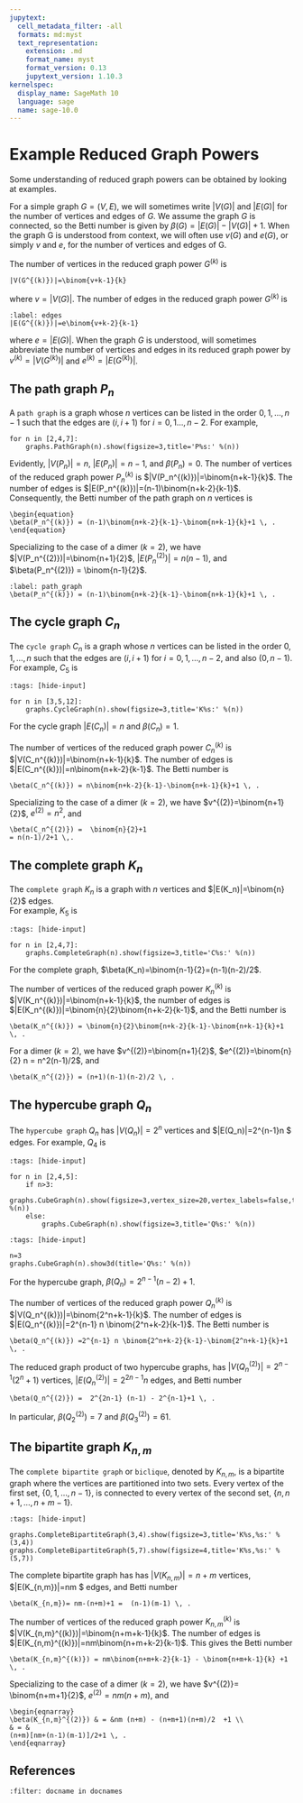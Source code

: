 ```yaml
---
jupytext:
  cell_metadata_filter: -all
  formats: md:myst
  text_representation:
    extension: .md
    format_name: myst
    format_version: 0.13
    jupytext_version: 1.10.3
kernelspec:
  display_name: SageMath 10
  language: sage
  name: sage-10.0
---
```

# Example Reduced Graph Powers  

Some understanding of reduced graph powers can be obtained by looking at examples.

For a simple graph $G=(V,E)$, we will sometimes write $|V(G)|$ and $|E(G)|$ 
for the number of vertices and edges of $G$.  We assume the graph $G$ is connected, so the Betti number is given by $\beta(G)=|E(G)|-|V(G)|+1$.   When the graph G   is understood from context, we will often use $v(G)$ and $e(G)$, or simply $v$ and $e$, for the number of vertices and edges of G.

The number of vertices in the reduced graph power $G^{(k)}$ is 

```{math}
|V(G^{(k)})|=\binom{v+k-1}{k} 
```

where $v=|V(G)|$.
The number of edges in the reduced graph power $G^{(k)}$ is  

```{math}
:label: edges
|E(G^{(k)})|=e\binom{v+k-2}{k-1}   
```

where $e=|E(G)|$.
When the graph $G$ is understood, will sometimes abbreviate the number of vertices and edges in its reduced graph power by $v^{(k)} = |V(G^{(k)})|$ and $e^{(k)} = |E(G^{(k)})|$.

## The path graph $P_n$

A `path graph` is a graph whose $n$ vertices can be listed in the order $0, 1, \ldots , n-1$ such that the edges are $(i, i+1)$ for $i = 0, 1 \ldots , n-2$.  For example,

```{code-cell}
for n in [2,4,7]:
    graphs.PathGraph(n).show(figsize=3,title='P%s:' %(n))
```

Evidently, $|V(P_n)|=n$, $|E(P_n)|=n-1$, and $\beta(P_n)=0$. 
The number of vertices of the reduced graph power $P_n^{(k)}$ is $|V(P_n^{(k)})|=\binom{n+k-1}{k}$. The number of edges is $|E(P_n^{(k)})|=(n-1)\binom{n+k-2}{k-1}$. Consequently, the Betti number of the path graph on $n$ vertices is  

```{math}
\begin{equation}
\beta(P_n^{(k)}) = (n-1)\binom{n+k-2}{k-1}-\binom{n+k-1}{k}+1 \, . 
\end{equation}
```

Specializing to the case of a dimer ($k=2$), we have $|V(P_n^{(2)})|=\binom{n+1}{2}$,  $|E(P_n^{(2)})|=n(n-1)$, and $\beta(P_n^{(2)}) = \binom{n-1}{2}$.

```{math}
:label: path_graph
\beta(P_n^{(k)}) = (n-1)\binom{n+k-2}{k-1}-\binom{n+k-1}{k}+1 \, . 
```

## The cycle graph $C_n$

The  `cycle graph` $C_n$ is a graph whose $n$ vertices can be listed in the order $0, 1, \ldots , n$ such that the edges are $(i, i+1)$ for $i = 0, 1, \ldots , n-2$, 
and also $(0,n-1)$.  For example, $C_5$ is

```{code-cell}
:tags: [hide-input]

for n in [3,5,12]:
    graphs.CycleGraph(n).show(figsize=3,title='K%s:' %(n))
```

For the cycle graph $|E(C_n)|=n$ and $\beta(C_n)=1$.

The number of vertices of the reduced graph power $C_n^{(k)}$ is $|V(C_n^{(k)})|=\binom{n+k-1}{k}$. The number of edges is $|E(C_n^{(k)})|=n\binom{n+k-2}{k-1}$. The Betti number is 

```{math}
\beta(C_n^{(k)}) = n\binom{n+k-2}{k-1}-\binom{n+k-1}{k}+1 \, . 
```

Specializing to the case of a dimer ($k=2$), we have $v^{(2)}=\binom{n+1}{2}$,  $e^{(2)}=n^2$, and 

```{math}
\beta(C_n^{(2)}) =  \binom{n}{2}+1 
= n(n-1)/2+1 \,.
```

## The complete graph $K_n$ 

The   `complete graph` $K_n$ is a graph with $n$ vertices and $|E(K_n)|=\binom{n}{2}$ edges.  
For example, $K_5$ is

```{code-cell}
:tags: [hide-input]

for n in [2,4,7]:
    graphs.CompleteGraph(n).show(figsize=3,title='C%s:' %(n))
```

For the complete graph, $\beta(K_n)=\binom{n-1}{2}=(n-1)(n-2)/2$. 

The number of vertices of the reduced graph power $K_n^{(k)}$ is $|V(K_n^{(k)})|=\binom{n+k-1}{k}$, the number of edges is $|E(K_n^{(k)})|=\binom{n}{2}\binom{n+k-2}{k-1}$, and the Betti number is 

```{math}
\beta(K_n^{(k)}) = \binom{n}{2}\binom{n+k-2}{k-1}-\binom{n+k-1}{k}+1 \, . 
```

For a dimer ($k=2$), we have $v^{(2)}=\binom{n+1}{2}$,  $e^{(2)}=\binom{n}{2} n = n^2(n-1)/2$, and 

```{math}
\beta(K_n^{(2)}) = (n+1)(n-1)(n-2)/2 \, . 
```

## The hypercube graph $Q_n$

The `hypercube graph`  $Q_n$ has $|V(Q_n)|=2^n$ vertices and $|E(Q_n)|=2^{n-1}n $ edges.  For example, $Q_4$ is

```{code-cell}
:tags: [hide-input]

for n in [2,4,5]:
    if n>3:
        graphs.CubeGraph(n).show(figsize=3,vertex_size=20,vertex_labels=false,title='Q%s:' %(n))
    else:
        graphs.CubeGraph(n).show(figsize=3,title='Q%s:' %(n))
```

```{code-cell}
:tags: [hide-input]

n=3
graphs.CubeGraph(n).show3d(title='Q%s:' %(n))
```

For the hypercube graph, $\beta(Q_n)= 2^{n-1} (n-2)+1$.

The number of vertices of the reduced graph power $Q_n^{(k)}$ is $|V(Q_n^{(k)})|=\binom{2^n+k-1}{k}$.  The number of edges is $|E(Q_n^{(k)})|=2^{n-1} n \binom{2^n+k-2}{k-1}$. The Betti number is 

```{math}
\beta(Q_n^{(k)}) =2^{n-1} n \binom{2^n+k-2}{k-1}-\binom{2^n+k-1}{k}+1 \, .
```

The reduced graph product of two hypercube graphs, has $|V(Q_n^{(2)})|=2^{n-1} (2^n+1)$ vertices,  $|E(Q_n^{(2)})| = 2^{2n-1} n$ edges, and Betti number 

```{math}
\beta(Q_n^{(2)}) =  2^{2n-1} (n-1) - 2^{n-1}+1 \, . 
```

In particular, $\beta(Q_2^{(2)}) = 7$ and  $\beta(Q_3^{(2)}) = 61$.

## The bipartite graph $K_{n,m}$

The `complete bipartite graph` or `biclique`, denoted by $K_{n,m}$, 
is a bipartite graph where the vertices are partitioned into two sets.  Every vertex of the first set, $\{0, 1, \ldots, n-1\}$, is connected to every vertex of the second set, $\{n, n+1, \ldots, n+m-1\}$.

```{code-cell}
:tags: [hide-input]

graphs.CompleteBipartiteGraph(3,4).show(figsize=3,title='K%s,%s:' %(3,4))
graphs.CompleteBipartiteGraph(5,7).show(figsize=4,title='K%s,%s:' %(5,7))
```

The complete bipartite graph has 
has $|V(K_{n,m})|=n+m$ vertices,  $|E(K_{n,m})|=nm $ edges, and Betti number

```{math}
\beta(K_{n,m})= nm-(n+m)+1 =  (n-1)(m-1) \, . 
```

The number of vertices of the reduced graph power $K_{n,m}^{(k)}$ is $|V(K_{n,m}^{(k)})|=\binom{n+m+k-1}{k}$. The number of edges is $|E(K_{n,m}^{(k)})|=nm\binom{n+m+k-2}{k-1}$.  This gives the Betti number 

```{math}
\beta(K_{n,m}^{(k)}) = nm\binom{n+m+k-2}{k-1} - \binom{n+m+k-1}{k} +1 \, . 
```

Specializing to the case of a dimer ($k=2$), we have $v^{(2)}= \binom{n+m+1}{2}$,  $e^{(2)}=nm (n+m)$, and 

```{math}
\begin{eqnarray}
\beta(K_{n,m}^{(2)}) & = &nm (n+m) - (n+m+1)(n+m)/2  +1 \\
& = & 
(n+m)[nm+(n-1)(m-1)]/2+1 \, . 
\end{eqnarray}
```

## References 

```{bibliography}
:filter: docname in docnames
```

